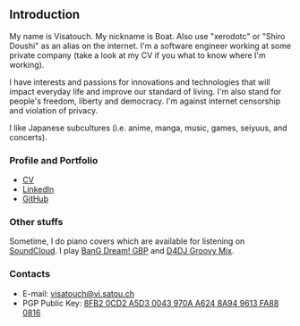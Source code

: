 ## Introduction

My name is Visatouch. My nickname is Boat.
Also use "xerodotc" or "Shiro Doushi" as an alias on the internet.
I'm a software engineer working at some private company 
(take a look at my CV if you what to know where I'm working).

I have interests and passions for innovations and technologies that will impact everyday life
and improve our standard of living. I'm also stand for people's freedom, liberty and democracy.
I'm against internet censorship and violation of privacy.

I like Japanese subcultures (i.e. anime, manga, music, games, seiyuus, and concerts).

### Profile and Portfolio

- [CV](cv.pdf)
- [LinkedIn](https://www.linkedin.com/in/visatouch)
- [GitHub](https://github.com/xerodotc)

### Other stuffs

Sometime, I do piano covers which are available for listening on [SoundCloud](https://soundcloud.com/xerodotc).
I play [BanG Dream! GBP](https://bestdori.com/community/user/xerodotc) and [D4DJ Groovy Mix](https://twitter.com/xerodotc/status/1350669479013859328).

### Contacts

- E-mail: [visatouch@vi.satou.ch](mailto:visatouch@vi.satou.ch)
- PGP Public Key: [8FB2 0CD2 A5D3 0043 970A A624 8A94 9613 FA88 0816](https://keybase.io/xerodotc/pgp_keys.asc)

